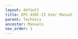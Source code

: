 ```yaml
---
layout: default
title: EPC-450C-II User Manual
parent: Technics
ancestor: Manuals
nav_order: 1
---
```


<div id="adobe-dc-view" style="height: 80vh;">
	<script src="https://acrobatservices.adobe.com/view-sdk/viewer.js"></script>
	<script type="text/javascript">
		document.addEventListener("adobe_dc_view_sdk.ready", function(){ 
			var adobeDCView = new AdobeDC.View({clientId: "5aca0821dfc443928ce227808de9010e", divId: "adobe-dc-view"});
			adobeDCView.previewFile({
				content:{location: {url: "/assets/pdfs/Technics_UM_EPC-450C-II.pdf"}},
				metaData:{fileName: "Technics_UM_EPC-450C-II.pdf"}
			}, {defaultViewMode: "FIT_WIDTH", showAnnotationTools: false});
		});
	</script>
	<br class="clear"/>
</div>
